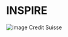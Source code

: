 # INSPIRE
![image](https://github.com/Janeleq/Credit-Suisse-INSPIRE/assets/47893187/39cbe376-a519-440f-ab88-2ff4ca48eac4)
Credit Suisse 
